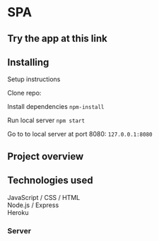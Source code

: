 # SPA

## Try the app at this link

## Installing

Setup instructions

Clone repo:

Install dependencies
`npm-install`

Run local server
`npm start`

Go to to local server at port 8080:
`127.0.0.1:8080`

## Project overview

## Technologies used

JavaScript / CSS / HTML  
Node.js / Express  
Heroku

### Server
